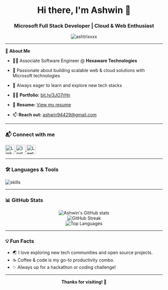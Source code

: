 <h1 align="center">Hi there, I'm Ashwin 👋</h1>
<h3 align="center"><b>Microsoft Full Stack Developer | Cloud & Web Enthusiast</b></h3>

<p align="center">
  <img src="https://komarev.com/ghpvc/?username=ashtrixxxx&label=Profile%20views&color=0e75b6&style=flat" alt="ashtrixxxx" />
</p>

---

🌱 **About Me**

- 🧑‍💻 Associate Software Engineer @ **Hexaware Technologies**
- 🔭 Passionate about building scalable web & cloud solutions with Microsoft technologies
- 🎯 Always eager to learn and explore new tech stacks

- 👨‍💻 **Portfolio:** [bit.ly/3JO7rHn](https://bit.ly/3JO7rHn)
- 📄 **Resume:** [View my resume](https://drive.google.com/file/d/1K4uVtAy_yC-grMmUtVtLNaEyzpGU8WNX/view?usp=sharing)
- 📫 **Reach out:** ashwin94429@gmail.com

---

<h3>📬 Connect with me</h3>

<p>
  <a href="https://linkedin.com/in/ashwin160203" target="blank">
    <img align="center" src="https://skillicons.dev/icons?i=linkedin" alt="LinkedIn" height="30" />
  </a>
  <a href="https://instagram.com/ashtrix._" target="blank">
    <img align="center" src="https://skillicons.dev/icons?i=instagram" alt="Instagram" height="30" />
  </a>
  <a href="https://www.leetcode.com/ashwin94429" target="blank">
    <img align="center" src="https://skillicons.dev/icons?i=leetcode" alt="LeetCode" height="30" />
  </a>
</p>

---

<h3>🛠️ Languages & Tools</h3>

<p>
  <img src="https://skillicons.dev/icons?i=azure,c,cs,dotnet,express,nodejs,java,js,mongodb,sql,react" alt="skills" />
</p>

---

<h3>📊 GitHub Stats</h3>

<p align="center">
  <img src="https://github-readme-stats.vercel.app/api?username=ashtrixxxx&show_icons=true&theme=github_dark" alt="Ashwin's GitHub stats" />
  <br/>
  <img src="https://github-readme-streak-stats.herokuapp.com/?user=ashtrixxxx&theme=github-dark-blue" alt="GitHub Streak" />
  <br/>
  <img src="https://github-readme-stats.vercel.app/api/top-langs/?username=ashtrixxxx&layout=compact&theme=github_dark" alt="Top Languages" />
</p>

---

<h3>💡 Fun Facts</h3>
<ul>
  <li>🌏 I love exploring new tech communities and open source projects.</li>
  <li>☕ Coffee & code is my go-to productivity combo.</li>
  <li>✨ Always up for a hackathon or coding challenge!</li>
</ul>

---

<p align="center">
  <b>Thanks for visiting! 🚀</b>
</p>
